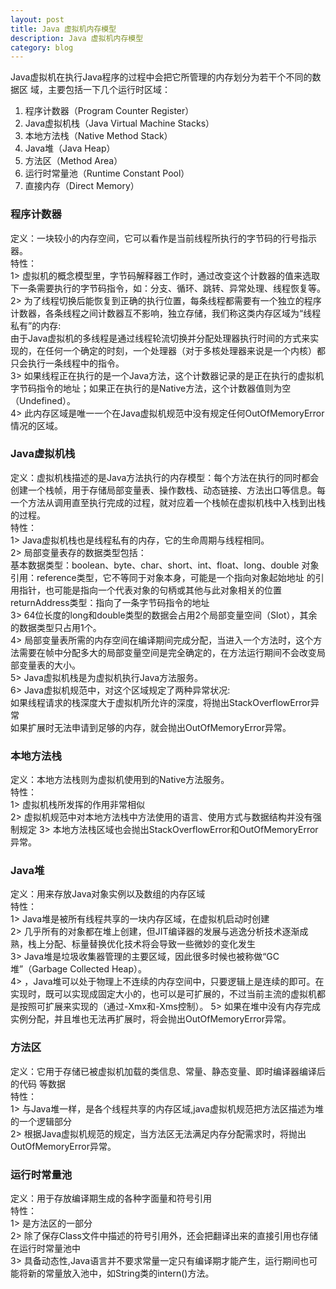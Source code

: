 ```yaml
---
layout: post
title: Java 虚拟机内存模型
description: Java 虚拟机内存模型
category: blog
---
```



Java虚拟机在执行Java程序的过程中会把它所管理的内存划分为若干个不同的数据区
域，主要包括一下几个运行时区域：        
1. 程序计数器（Program Counter Register）
2. Java虚拟机栈（Java Virtual Machine Stacks）
3. 本地方法栈（Native Method Stack）
4. Java堆（Java Heap）
5. 方法区（Method Area）
6. 运行时常量池（Runtime Constant Pool）
7. 直接内存（Direct Memory）  

### 程序计数器          
定义：一块较小的内存空间，它可以看作是当前线程所执行的字节码的行号指示器。   
特性：     
    1> 虚拟机的概念模型里，字节码解释器工作时，通过改变这个计数器的值来选取下一条需要执行的字节码指令，如：分支、循环、跳转、异常处理、线程恢复等。    
    2> 为了线程切换后能恢复到正确的执行位置，每条线程都需要有一个独立的程序计数器，各条线程之间计数器互不影响，独立存储，我们称这类内存区域为“线程私有”的内存:     
        由于Java虚拟机的多线程是通过线程轮流切换并分配处理器执行时间的方式来实现的，在任何一个确定的时刻，一个处理器（对于多核处理器来说是一个内核）都只会执行一条线程中的指令。    
    3> 如果线程正在执行的是一个Java方法，这个计数器记录的是正在执行的虚拟机字节码指令的地址；如果正在执行的是Native方法，这个计数器值则为空（Undefined）。     
    4> 此内存区域是唯一一个在Java虚拟机规范中没有规定任何OutOfMemoryError情况的区域。        

### Java虚拟机栈     
定义：虚拟机栈描述的是Java方法执行的内存模型：每个方法在执行的同时都会创建一个栈帧，用于存储局部变量表、操作数栈、动态链接、方法出口等信息。每一个方法从调用直至执行完成的过程，就对应着一个栈帧在虚拟机栈中入栈到出栈的过程。        
特性：      
    1> Java虚拟机栈也是线程私有的内存，它的生命周期与线程相同。    
    2> 局部变量表存的数据类型包括：    
        基本数据类型：boolean、byte、char、short、int、float、long、double
        对象引用：reference类型，它不等同于对象本身，可能是一个指向对象起始地址    的引用指针，也可能是指向一个代表对象的句柄或其他与此对象相关的位置
        returnAddress类型：指向了一条字节码指令的地址    
    3> 64位长度的long和double类型的数据会占用2个局部变量空间（Slot），其余的数据类型只占用1个。    
    4> 局部变量表所需的内存空间在编译期间完成分配，当进入一个方法时，这个方法需要在帧中分配多大的局部变量空间是完全确定的，在方法运行期间不会改变局部变量表的大小。   
    5> Java虚拟机栈是为虚拟机执行Java方法服务。   
    6> Java虚拟机规范中，对这个区域规定了两种异常状况:    
        如果线程请求的栈深度大于虚拟机所允许的深度，将抛出StackOverflowError异常    
        如果扩展时无法申请到足够的内存，就会抛出OutOfMemoryError异常。    

### 本地方法栈    
定义：本地方法栈则为虚拟机使用到的Native方法服务。     
特性：     
    1> 虚拟机栈所发挥的作用非常相似     
    2> 虚拟机规范中对本地方法栈中方法使用的语言、使用方式与数据结构并没有强制规定
    3> 本地方法栈区域也会抛出StackOverflowError和OutOfMemoryError异常。    

### Java堆    
定义：用来存放Java对象实例以及数组的内存区域     
特性：    
    1> Java堆是被所有线程共享的一块内存区域，在虚拟机启动时创建    
    2> 几乎所有的对象都在堆上创建，但JIT编译器的发展与逃逸分析技术逐渐成熟，栈上分配、标量替换优化技术将会导致一些微妙的变化发生   
    3> Java堆是垃圾收集器管理的主要区域，因此很多时候也被称做“GC堆”（Garbage
    Collected Heap）。    
    4> ，Java堆可以处于物理上不连续的内存空间中，只要逻辑上是连续的即可。在实现时，既可以实现成固定大小的，也可以是可扩展的，不过当前主流的虚拟机都是按照可扩展来实现的（通过-Xmx和-Xms控制）。
    5> 如果在堆中没有内存完成实例分配，并且堆也无法再扩展时，将会抛出OutOfMemoryError异常。    

### 方法区     
定义：它用于存储已被虚拟机加载的类信息、常量、静态变量、即时编译器编译后的代码       等数据     
特性：    
    1> 与Java堆一样，是各个线程共享的内存区域,java虚拟机规范把方法区描述为堆的一个逻辑部分    
    2> 根据Java虚拟机规范的规定，当方法区无法满足内存分配需求时，将抛出OutOfMemoryError异常。    

### 运行时常量池     
定义：用于存放编译期生成的各种字面量和符号引用     
特性：    
    1> 是方法区的一部分      
    2> 除了保存Class文件中描述的符号引用外，还会把翻译出来的直接引用也存储在运行时常量池中      
    3> 具备动态性,Java语言并不要求常量一定只有编译期才能产生，运行期间也可能将新的常量放入池中，如String类的intern()方法。     



